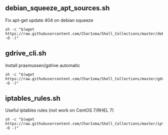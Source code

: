 ## debian_squeeze_apt_sources.sh
Fix apt-get update 404 on debian squeeze
```shell
sh -c "$(wget https://raw.githubusercontent.com/Char1sma/Shell_Collections/master/debian_squeeze_apt_sources.sh -O -)"
```

## gdrive_cli.sh
Install prasmussen/gdrive automatic
```shell
sh -c "$(wget https://raw.githubusercontent.com/Char1sma/Shell_Collections/master/gdrive_cli.sh -O -)"
```
## iptables_rules.sh
Useful iptables rules (not work on CentOS 7/RHEL 7)
```
sh -c "$(wget https://raw.githubusercontent.com/Char1sma/Shell_Collections/master/iptables_rules.sh -O -)"
```